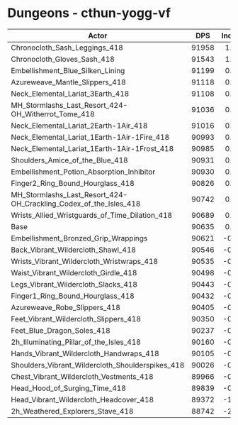 # Dungeons - cthun-yogg-vf
| Actor | DPS | Increase |
|---|:---:|:---:|
|Chronocloth_Sash_Leggings_418|91958|1.46%|
|Chronocloth_Gloves_Sash_418|91543|1.00%|
|Embellishment_Blue_Silken_Lining|91199|0.62%|
|Azureweave_Mantle_Slippers_418|91118|0.53%|
|Neck_Elemental_Lariat_3Earth_418|91108|0.52%|
|MH_Stormlashs_Last_Resort_424-OH_Witherrot_Tome_418|91036|0.44%|
|Neck_Elemental_Lariat_2Earth-1Air_418|91016|0.42%|
|Neck_Elemental_Lariat_1Earth-1Air-1Fire_418|90993|0.39%|
|Neck_Elemental_Lariat_1Earth-1Air-1Frost_418|90985|0.39%|
|Shoulders_Amice_of_the_Blue_418|90931|0.33%|
|Embellishment_Potion_Absorption_Inhibitor|90930|0.32%|
|Finger2_Ring_Bound_Hourglass_418|90826|0.21%|
|MH_Stormlashs_Last_Resort_424-OH_Crackling_Codex_of_the_Isles_418|90742|0.12%|
|Wrists_Allied_Wristguards_of_Time_Dilation_418|90689|0.06%|
|Base|90635|0.00%|
|Embellishment_Bronzed_Grip_Wrappings|90621|-0.02%|
|Back_Vibrant_Wildercloth_Shawl_418|90546|-0.10%|
|Wrists_Vibrant_Wildercloth_Wristwraps_418|90535|-0.11%|
|Waist_Vibrant_Wildercloth_Girdle_418|90498|-0.15%|
|Legs_Vibrant_Wildercloth_Slacks_418|90443|-0.21%|
|Finger1_Ring_Bound_Hourglass_418|90432|-0.22%|
|Azureweave_Robe_Slippers_418|90405|-0.25%|
|Feet_Vibrant_Wildercloth_Slippers_418|90350|-0.31%|
|Feet_Blue_Dragon_Soles_418|90237|-0.44%|
|2h_Illuminating_Pillar_of_the_Isles_418|90160|-0.52%|
|Hands_Vibrant_Wildercloth_Handwraps_418|90105|-0.59%|
|Shoulders_Vibrant_Wildercloth_Shoulderspikes_418|90026|-0.67%|
|Chest_Vibrant_Wildercloth_Vestments_418|89966|-0.74%|
|Head_Hood_of_Surging_Time_418|89839|-0.88%|
|Head_Vibrant_Wildercloth_Headcover_418|89372|-1.39%|
|2h_Weathered_Explorers_Stave_418|88742|-2.09%|
